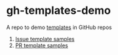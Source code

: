 # gh-templates-demo

A repo to demo [templates](https://docs.github.com/en/enterprise-cloud@latest/communities/using-templates-to-encourage-useful-issues-and-pull-requests/about-issue-and-pull-request-templates) in GitHub repos
1. [Issue template samples](./.github/ISSUE_TEMPLATE)
2. [PR template samples](./.github/PULL_REQUEST_TEMPLATE.md)
